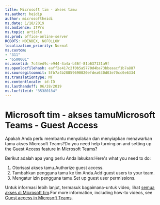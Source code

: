 ```yaml
---
title: Microsoft tim - akses tamu
ms.author: heidip
author: microsoftheidi
ms.date: 1/18/2019
ms.audience: ITPro
ms.topic: article
ms.prod: office-online-server
ROBOTS: NOINDEX, NOFOLLOW
localization_priority: Normal
ms.custom:
- "311"
- "6500001"
ms.assetid: 7c44ed9c-e944-4a4a-b36f-81b637131a9f
ms.openlocfilehash: eaff2e417c2f0b5a5770d4ba73bbeaacf1b7a887
ms.sourcegitcommit: 5fb7a4b28859690020efdea630d03e70cc0e6334
ms.translationtype: MT
ms.contentlocale: id-ID
ms.lasthandoff: 06/28/2019
ms.locfileid: "35380184"
---
```

# <a name="microsoft-teams---guest-access"></a><span data-ttu-id="050c0-102">Microsoft tim - akses tamu</span><span class="sxs-lookup"><span data-stu-id="050c0-102">Microsoft Teams - Guest Access</span></span>

<span data-ttu-id="050c0-103">Apakah Anda perlu membantu menyalakan dan menyiapkan menawarkan tamu akses Microsoft Teams?</span><span class="sxs-lookup"><span data-stu-id="050c0-103">Do you need help turning on and setting up the Guest Access feature in Microsoft Teams?</span></span>

<span data-ttu-id="050c0-104">Berikut adalah apa yang perlu Anda lakukan:</span><span class="sxs-lookup"><span data-stu-id="050c0-104">Here's what you need to do:</span></span>

1. <span data-ttu-id="050c0-105">Otorisasi akses tamu.</span><span class="sxs-lookup"><span data-stu-id="050c0-105">Authorize guest access.</span></span>
1. <span data-ttu-id="050c0-106">Tambahkan pengguna tamu ke tim Anda.</span><span class="sxs-lookup"><span data-stu-id="050c0-106">Add guest users to your team.</span></span>
1. <span data-ttu-id="050c0-107">Mengatur izin pengguna tamu.</span><span class="sxs-lookup"><span data-stu-id="050c0-107">Set up guest user permissions.</span></span>

<span data-ttu-id="050c0-108">Untuk informasi lebih lanjut, termasuk bagaimana-untuk video, lihat [semua akses di Microsoft tim](https://docs.microsoft.com/microsoftteams/guest-access).</span><span class="sxs-lookup"><span data-stu-id="050c0-108">For more information, including how-to videos, see [Guest access in Microsoft Teams](https://docs.microsoft.com/microsoftteams/guest-access).</span></span>
